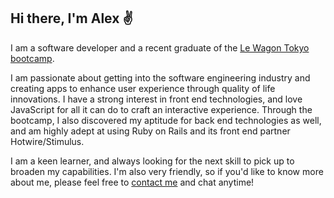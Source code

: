 ## Hi there, I'm Alex ✌️

I am a software developer and a recent graduate of the [Le Wagon Tokyo bootcamp](https://www.lewagon.com/tokyo).

I am passionate about getting into the software engineering industry and creating apps to enhance user experience through quality of life innovations. I have a strong interest in front end technologies, and love JavaScript for all it can do to craft an interactive experience. Through the bootcamp, I also discovered my aptitude for back end technologies as well, and am highly adept at using Ruby on Rails and its front end partner Hotwire/Stimulus.

I am a keen learner, and always looking for the next skill to pick up to broaden my capabilities. I'm also very friendly, so if you'd like to know more about me, please feel free to [contact me](https://www.linkedin.com/in/alex-km-wong/) and chat anytime!

<!--
**Munkleson/Munkleson** is a ✨ _special_ ✨ repository because its `README.md` (this file) appears on your GitHub profile.

Here are some ideas to get you started:

- 🔭 I’m currently working on ...
- 🌱 I’m currently learning ...
- 👯 I’m looking to collaborate on ...
- 🤔 I’m looking for help with ...
- 💬 Ask me about ...
- 📫 How to reach me: ...
- 😄 Pronouns: ...
- ⚡ Fun fact: ...
-->
